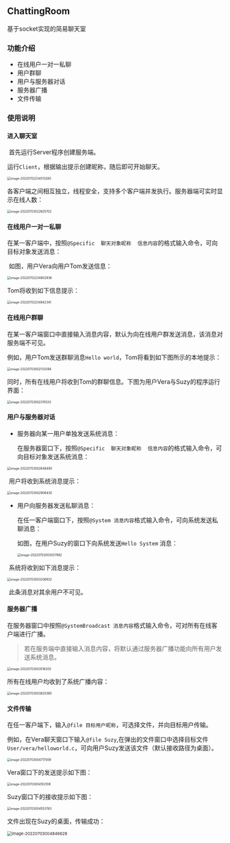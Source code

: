 ## ChattingRoom

基于socket实现的简易聊天室

### 功能介绍

- 在线用户一对一私聊
- 用户群聊
- 用户与服务器对话
- 服务器广播
- 文件传输

### 使用说明

#### 进入聊天室

​		首先运行Server程序创建服务端。

​		运行``Client``，根据输出提示创建昵称，随后即可开始聊天。

<img src="https://github.com/VeraMayLin/Socket_ChattingRoom/blob/main/images/0_init.jpg" alt="image-20220702234513280" style="zoom:50%;" />

​	各客户端之间相互独立，线程安全，支持多个客户端并发执行。服务器端可实时显示在线人数：

<img src="https://github.com/VeraMayLin/Socket_ChattingRoom/blob/main/images/1_serverReflect.png" alt="image-20220703022625702" style="zoom:50%;" />

#### 在线用户一对一私聊

​	在某一客户端中，按照``@Specific  聊天对象昵称  信息内容``的格式输入命令，可向目标对象发送消息：

​	如图，用户Vera向用户Tom发送信息：

<img src="https://github.com/VeraMayLin/Socket_ChattingRoom/blob/main/images/2.png" alt="image-20220702234802936" style="zoom:50%;" />

Tom将收到如下信息提示：

<img src="https://github.com/VeraMayLin/Socket_ChattingRoom/blob/main/images/3.png" alt="image-20220702234842341" style="zoom:50%;" />

#### 在线用户群聊

在某一客户端窗口中直接输入消息内容，默认为向在线用户群发送消息，该消息对服务端不可见。

例如，用户Tom发送群聊消息``Hello world``，Tom将看到如下图所示的本地提示：

<img src="https://github.com/VeraMayLin/Socket_ChattingRoom/blob/main/images/4.png" alt="image-20220703002133394" style="zoom:50%;" />

同时，所有在线用户将收到Tom的群聊信息。下图为用户Vera与Suzy的程序运行界面：

<img src="https://github.com/VeraMayLin/Socket_ChattingRoom/blob/main/images/5.png" alt="image-20220703002315533" style="zoom:50%;" />

#### 用户与服务器对话

- 服务器向某一用户单独发送系统消息：

  在服务器窗口下，按照``@Specific  聊天对象昵称  信息内容``的格式输入命令，可向目标对象发送系统消息：

<img src="https://github.com/VeraMayLin/Socket_ChattingRoom/blob/main/images/6.png" alt="image-20220703002646490" style="zoom:50%;" />

​	用户将收到系统消息提示：

<img src="https://github.com/VeraMayLin/Socket_ChattingRoom/blob/main/images/7.png" alt="image-20220703002908430" style="zoom:50%;" />

- 用户向服务器发送私聊消息：

  在任一客户端窗口下，按照``@System 消息内容``格式输入命令，可向系统发送私聊消息：

  如图，在用户Suzy的窗口下向系统发送``Hello System``	消息：

  <img src="https://github.com/VeraMayLin/Socket_ChattingRoom/blob/main/images/8.png" alt="image-20220703003037982" style="zoom:50%;" />

​		系统将收到如下消息提示：

<img src="https://github.com/VeraMayLin/Socket_ChattingRoom/blob/main/images/9.png" alt="image-20220703003206932" style="zoom:50%;" />

​	此条消息对其余用户不可见。

#### 服务器广播

在服务器窗口中按照``@SystemBroadcast 消息内容``格式输入命令，可对所有在线客户端进行广播。

> 若在服务端中直接输入消息内容，将默认通过服务器广播功能向所有用户发送系统消息。

<img src="https://github.com/VeraMayLin/Socket_ChattingRoom/blob/main/images/10.png" alt="image-20220703003518205" style="zoom:50%;" />

所有在线用户均收到了系统广播内容：

<img src="https://github.com/VeraMayLin/Socket_ChattingRoom/blob/main/images/11.png" alt="image-20220703003820365" style="zoom:50%;" />

#### 文件传输

在任一客户端下，输入``@file 目标用户昵称``，可选择文件，并向目标用户传输。

例如，在Vera聊天窗口下输入``@file Suzy``,在弹出的文件窗口中选择目标文件``User/vera/helloworld.c``，可向用户Suzy发送该文件（默认接收路径为桌面）。

<img src="https://github.com/VeraMayLin/Socket_ChattingRoom/blob/main/images/12.jpg" alt="image-20220703004717009" style="zoom:50%;" />

Vera窗口下的发送提示如下图：

<img src="https://github.com/VeraMayLin/Socket_ChattingRoom/blob/main/images/13.png" alt="image-20220703004102108" style="zoom:50%;" />

Suzy窗口下的接收提示如下图：

<img src="https://github.com/VeraMayLin/Socket_ChattingRoom/blob/main/images/14.png" alt="image-20220703004553763" style="zoom:50%;" />

文件出现在Suzy的桌面，传输成功：

<img src="https://github.com/VeraMayLin/Socket_ChattingRoom/blob/main/images/15.jpg" alt="image-20220703004846628" style="zoom:67%;" />
